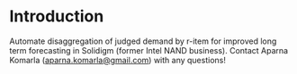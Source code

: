 # Introduction
Automate disaggregation of judged demand by r-item for improved long term forecasting in Solidigm (former Intel NAND business). 
Contact Aparna Komarla (aparna.komarla@gmail.com) with any questions!
 
